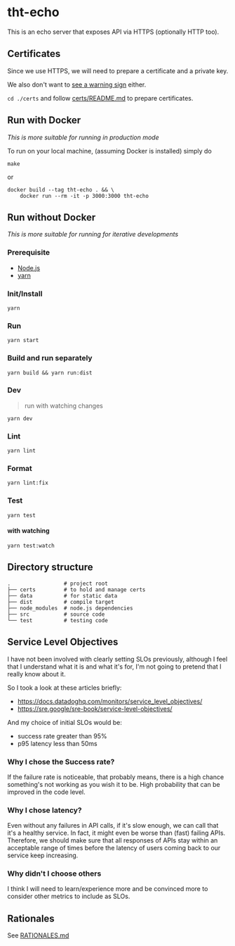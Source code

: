 # tht-echo

This is an echo server that exposes API via HTTPS (optionally HTTP too).
## Certificates

Since we use HTTPS, we will need to prepare a certificate and a private key.

We also don't want to [see a warning sign](https://web.dev/how-to-use-local-https/#self-signed-certificate) either.

`cd ./certs` and follow [certs/README.md](./certs/README.md) to prepare certificates.

## Run with Docker

_This is more suitable for running in production mode_

To run on your local machine, (assuming Docker is installed) simply do

`make`

or

```
docker build --tag tht-echo . && \
	docker run --rm -it -p 3000:3000 tht-echo
```

## Run without Docker 

_This is more suitable for running for iterative developments_

### Prerequisite
- [Node.js](https://nodejs.org)
- [yarn](https://yarnpkg.com)

### Init/Install
`yarn`

### Run
`yarn start`

### Build and run separately
`yarn build && yarn run:dist`

### Dev
> run with watching changes

`yarn dev`

### Lint
`yarn lint`

### Format
`yarn lint:fix`

### Test
`yarn test`

#### with watching
`yarn test:watch`

## Directory structure

```
.                 # project root
├── certs         # to hold and manage certs
├── data          # for static data
├── dist          # compile target
├── node_modules  # node.js dependencies
├── src           # source code
└── test          # testing code
```

## Service Level Objectives

I have not been involved with clearly setting SLOs previously, although I feel that I understand what it is and what it's for, I'm not going to pretend that I really know about it.

So I took a look at these articles briefly:
- https://docs.datadoghq.com/monitors/service_level_objectives/
- https://sre.google/sre-book/service-level-objectives/

And my choice of initial SLOs would be:
- success rate greater than 95%
- p95 latency less than 50ms

### Why I chose the Success rate?
If the failure rate is noticeable, that probably means, there is a high chance something's not working as you wish it to be.
High probability that can be improved in the code level.

### Why I chose latency?
Even without any failures in API calls, if it's slow enough, we can call that it's a healthy service.
In fact, it might even be worse than (fast) failing APIs. Therefore, we should make sure that all responses of APIs stay within an acceptable range of times before the latency of users coming back to our service keep increasing.

### Why didn't I choose others

I think I will need to learn/experience more and be convinced more to consider other metrics to include as SLOs.

## Rationales
See [RATIONALES.md](./RATIONALES.md)
